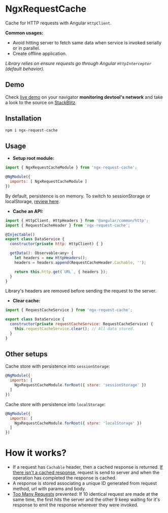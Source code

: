 # NgxRequestCache

Cache for HTTP requests with Angular `HttpClient`.

**Common usages:**
* Avoid hitting server to fetch same data when service is invoked serially or in parallel.
* Create offline application.

*Library relies on ensure requests go through Angular `HttpInterceptor` (default behavior).*

## Demo
Check [live demo](https://ngx-request-cache.web.app) on your navigator **monitoring devtool's network** and take a look to the source on [StackBlitz](https://stackblitz.com/edit/ngx-request-cache-demo).

## Installation

```bash
npm i ngx-request-cache
```
## Usage

* **Setup root module:**

```javascript
import { NgxRequestCacheModule } from 'ngx-request-cache';

@NgModule({
  imports: [ NgxRequestCacheModule ]
})
```

By default, persistence is on memory. To switch to sessionStorage or localStorage, [review here](#other-setups).

* **Cache an API:**

```javascript
import { HttpClient, HttpHeaders } from '@angular/common/http';
import { RequestCacheHeader } from 'ngx-request-cache';

@Injectable()
export class DataService {
  constructor(private http: HttpClient) { }

  getData(): Observable<any> {
    let headers = new HttpHeaders();
    headers = headers.append(RequestCacheHeader.Cachable, '');

    return this.http.get(`URL`, { headers });
  }
}
```
Library's headers are removed before sending the request to the server.

* **Clear cache:**

```javascript
import { RequestCacheService } from 'ngx-request-cache';

export class DataService {
  constructor(private requestCacheService: RequestCacheService) {
    this.requestCacheService.clear(); // All data stored.
  }
}
```

## Other setups

Cache store with persistence into <code>sessionStorage</code>:

```javascript
@NgModule({
  imports: [ 
    NgxRequestCacheModule.forRoot({ store: 'sessionStorage' })
  ]
})
```

Cache store with persistence into <code>localStorage</code>:

```javascript
@NgModule({
  imports: [ 
    NgxRequestCacheModule.forRoot({ store: 'localStorage' })
  ]
})
```

# How it works?
* If a request has `Cachable` header, then a cached response is returned. <ins>If there isn't a cached response</ins>, request is send to server and when the operation has completed the response is cached.
* A response is stored associating a unique ID generated from request method, url with params and body.
* <ins>Too Many Requests</ins> prevented: If 10 identical request are made at the same time, the first hits the server and the other 9 keep waiting for it's response to emit the response wherever they were invoked.
